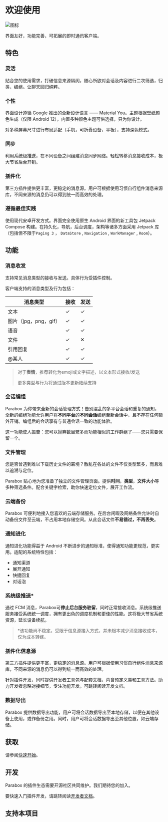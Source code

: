 # 欢迎使用
![图标](/assets/iamges/app.png)

界面友好，功能完善，可拓展的即时通讯客户端。

## 特色

### 灵活
贴合您的使用需求，打破信息来源隔阂，随心所欲对会话及内容进行二次筛选，归类，编组。让聊天回归纯粹。
### 个性
界面设计遵循 Google 推出的全新设计语言 —— Material You。主题根据壁纸颜色生成（仅限 Android 12），内置多种颜色主题可供选择，只为你设计。

对多种屏幕尺寸进行布局适配（手机，可折叠设备，平板），支持深色模式。
### 同步
利用系统级推送，在不同设备之间组建消息同步网络。轻松转移消息接收成本，极大节省后台开销。
### 插件化
第三方插件提供更丰富，更稳定的消息源。用户可根据使用习惯自行组件消息来源库，不同来源的消息仍可以得到统一而高效的处理。
### 遵循最佳实践
使用现代安卓开发方式。界面完全使用原生 Android 界面的新工具包 Jetpack Compose 构建。在持久化，导航，后台调度，架构等诸多方面采用 Jetpack 库（包括但不限于`Paging 3` ， `DataStore` , `Navigation` , `WorkManager` , `Room`）。

## 功能

### 消息收发
支持常见消息类型的接收与发送。具体行为受插件控制。

客户端支持的消息类型及行为包括：

|消息类型|接收|发送|
|-|-|-|
|文本|✓|✓|
|图片（jpg，png，gif）|✓|✓|
|语音|✓|✓|
|文件|✓|✕|
|引用回复|✓|✓|
|@某人|✓|✓|

>对于**表情**，推荐转化为emoji或文字描述，以文本形式接收/发送
>
>更多类型与行为将通过版本更新陆续支持

### 会话编组
Parabox 为你带来全新的会话管理方式！告别混乱的多平台会话和重复的通知，全新的编组功能允许用户将**不同平台**的**不同会话**编组至新会话中，且不存在任何额外开销。编组后的会话享有与普通会话一致的功能体验。

这一功能使人振奋：您可以抛弃数目繁多而功能相似的工作群组了——您只需要保留一个。

### 文件管理
您是否曾遇到难以下载历史文件的窘境？散乱在各处的文件不仅类型繁多，而且难以追溯与定位。

Parabox 贴心地为您准备了独立的文件管理页面。提供**时间**，**类型**，**文件大小**等多种筛选条件。配合关键字检索，助你快速定位文件，展开工作流。

### 云端备份

Parabox 可便利地接入您喜欢的云端存储服务。在后台闲暇及网络条件允许时自动备份文件至云端，不占用本地存储空间。从此会话文件**不易错过，不再丢失**。

### 通知进化

通知进化功能得益于 Android 不断进步的通知标准，使得通知功能更规范，更实用。适配的系统特性包括：

- 通知渠道
- 展开通知
- 快捷回复
- 对话泡

### 系统级推送*
通过 FCM 消息，Parabox可**停止后台服务驻留**，同时正常接收消息。系统级推送服务接受系统统一调度，拥有更出色的调度机制和更佳的性能。这将极大节省系统资源，延长设备续航。

> *该功能尚不稳定。受限于信息源接入方式，并未根本减少消息接收成本，仅为成本转嫁。

### 插件化信息源
第三方插件提供更丰富，更稳定的消息源。用户可根据使用习惯自行组件消息来源库，不同来源的消息仍可以得到统一而高效的处理。

针对插件开发，同时提供开发者工具包与配套文档，内含预定义类和工具方法。助力开发者忽略对接细节，专注功能开发。可跳转阅读开发文档。

### 数据导出
Parabox 提供数据导出功能，用户可将会话数据导出至本地存储，以便在其他设备上使用，或作备份之用。同时，用户可将会话数据导出至其他位置，如云端存储。


## 获取

请参阅[快速开始](/quick-start)。

## 开发

Parabox 的插件生态需要开源社区共同维护。我们期待您的加入。

要快速入门插件开发，请跳转阅读[开发者文档](/developer)。

## 支持本项目
